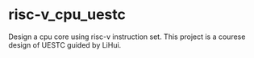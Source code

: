 # risc-v_cpu_uestc
Design a cpu core using risc-v instruction set. This project is a courese design of UESTC guided by LiHui.
